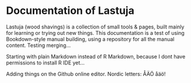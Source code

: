 
# Documentation of Lastuja

Lastuja (wood shavings) is a collection of small tools & pages, built mainly for learning or trying out new things. This documentation is a test of using Bookdown-style manual building, using a repository for all the manual content. Testing merging...

Starting with plain Markdown instead of R Markdown, because I dont have permissions to install R IDE yet...

Adding things on the Github online editor. Nordic letters: ÅÄÖ åäö!
